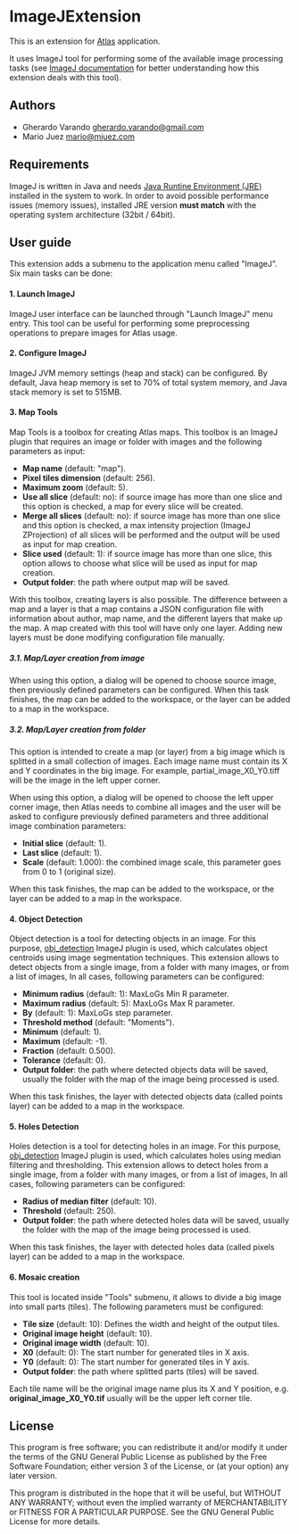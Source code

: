 # ImageJExtension

This is an extension for [Atlas](https://github.com/ComputationalIntelligenceGroup/Atlas) application.

It uses ImageJ tool for performing some of the available image processing tasks (see [ImageJ documentation](https://imagej.nih.gov/ij/) for better understanding how this extension deals with this tool).

## Authors

- Gherardo Varando [gherardo.varando@gmail.com](mailto:gherardo.varando@gmail.com)
- Mario Juez [mario@mjuez.com](mailto:mario@mjuez.com)

## Requirements

ImageJ is written in Java and needs [Java Runtine Environment (JRE)](http://www.oracle.com/technetwork/java/javase/downloads/jre8-downloads-2133155.html) installed in the system to work. In order to avoid possible performance issues (memory issues), installed JRE version **must match** with the operating system architecture (32bit / 64bit).

## User guide

This extension adds a submenu to the application menu called "ImageJ". Six main tasks can be done:

#### 1. Launch ImageJ

ImageJ user interface can be launched through "Launch ImageJ" menu entry. This tool can be useful for performing some preprocessing operations to prepare images for Atlas usage.

#### 2. Configure ImageJ

ImageJ JVM memory settings (heap and stack) can be configured. By default, Java heap memory is set to 70% of total system memory, and Java stack memory is set to 515MB.

#### 3. Map Tools

Map Tools is a toolbox for creating Atlas maps. This toolbox is an ImageJ plugin that requires an image or folder with images and the following parameters as input:

- **Map name** (default: "map").
- **Pixel tiles dimension** (default: 256).
- **Maximum zoom** (default: 5).
- **Use all slice** (default: no): if source image has more than one slice and this option is checked, a map for every slice will be created.
- **Merge all slices** (default: no): if source image has more than one slice and this option is checked, a max intensity projection (ImageJ ZProjection) of all slices will be performed and the output will be used as input for map creation.
- **Slice used** (default: 1): if source image has more than one slice, this option allows to choose what slice will be used as input for map creation.
- **Output folder**: the path where output map will be saved.

With this toolbox, creating layers is also possible. The difference between a map and a layer is that a map contains a JSON configuration file with information about author, map name, and the different layers that make up the map. A map created with this tool will have only one layer. Adding new layers must be done modifying configuration file manually.

##### 3.1. Map/Layer creation from image

When using this option, a dialog will be opened to choose source image, then previously defined parameters can be configured.
When this task finishes, the map can be added to the workspace, or the layer can be added to a map in the workspace.

##### 3.2. Map/Layer creation from folder

This option is intended to create a map (or layer) from a big image which is splitted in a small collection of images. Each image name must contain its X and Y coordinates in the big image. For example, partial_image_X0_Y0.tiff will be the image in the left upper corner.

When using this option, a dialog will be opened to choose the left upper corner image, then Atlas needs to combine all images and the user will be asked to configure previously defined parameters and three additional image combination parameters:

- **Initial slice** (default: 1).
- **Last slice** (default: 1).
- **Scale** (default: 1.000): the combined image scale, this parameter goes from 0 to 1 (original size).

When this task finishes, the map can be added to the workspace, or the layer can be added to a map in the workspace.

#### 4. Object Detection

Object detection is a tool for detecting objects in an image. For this purpose, [obj_detection](https://github.com/ComputationalIntelligenceGroup/obj_detection_toolset) ImageJ plugin is used, which calculates object centroids using image segmentation techniques.
This extension allows to detect objects from a single image, from a folder with many images, or from a list of images, In all cases, following parameters can be configured:

- **Minimum radius** (default: 1): MaxLoGs Min R parameter.
- **Maximum radius** (default: 5): MaxLoGs Max R parameter.
- **By** (default: 1): MaxLoGs step parameter.
- **Threshold method** (default: "Moments").
- **Minimum** (default: 1).
- **Maximum** (default: -1).
- **Fraction** (default: 0.500).
- **Tolerance** (default: 0).
- **Output folder**: the path where detected objects data will be saved, usually the folder with the map of the image being processed is used.

When this task finishes, the layer with detected objects data (called points layer) can be added to a map in the workspace.

#### 5. Holes Detection

Holes detection is a tool for detecting holes in an image. For this purpose, [obj_detection](https://github.com/ComputationalIntelligenceGroup/obj_detection_toolset) ImageJ plugin is used, which calculates holes using median filtering and thresholding.
This extension allows to detect holes from a single image, from a folder with many images, or from a list of images, In all cases, following parameters can be configured:

- **Radius of median filter** (default: 10).
- **Threshold** (default: 250).
- **Output folder**: the path where detected holes data will be saved, usually the folder with the map of the image being processed is used.

When this task finishes, the layer with detected holes data (called pixels layer) can be added to a map in the workspace.

#### 6. Mosaic creation

This tool is located inside "Tools" submenu, it allows to divide a big image into small parts (tiles). The following parameters must be configured:

- **Tile size** (default: 10): Defines the width and height of the output tiles.
- **Original image height** (default: 10).
- **Original image width** (default: 10).
- **X0** (default: 0): The start number for generated tiles in X axis.
- **Y0** (default: 0): The start number for generated tiles in Y axis.
- **Output folder**: the path where splitted parts (tiles) will be saved.

Each tile name will be the original image name plus its X and Y position, e.g. **original_image_X0_Y0.tif** usually will be the upper left corner tile.

## License

This program is free software; you can redistribute it and/or modify it under the terms of the GNU General Public License as published by the Free Software Foundation; either version 3 of the License, or (at your option) any later version.

This program is distributed in the hope that it will be useful, but WITHOUT ANY WARRANTY; without even the implied warranty of MERCHANTABILITY or FITNESS FOR A PARTICULAR PURPOSE. See the GNU General Public License for more details.